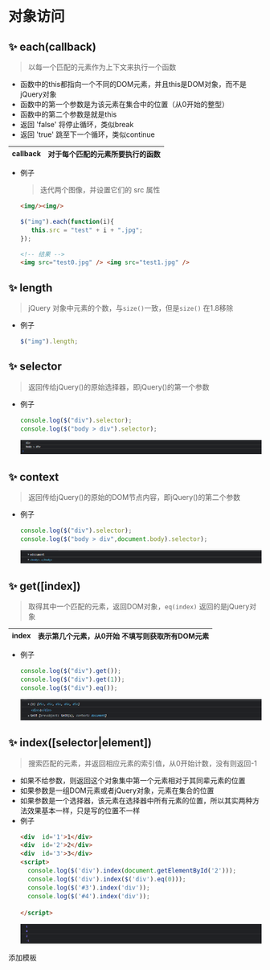 # 对象访问

## ✨ each(callback)

> 以每一个匹配的元素作为上下文来执行一个函数

-   函数中的this都指向一个不同的DOM元素，并且this是DOM对象，而不是jQuery对象
-   函数中的第一个参数是为该元素在集合中的位置（从0开始的整型）
-   函数中的第二个参数是就是this
-   &#x20;返回 'false' 将停止循环，类似break
-   返回 'true' 跳至下一个循环，类似continue

| callback | 对于每个匹配的元素所要执行的函数 |
| -------- | ---------------- |

-   例子
    > 迭代两个图像，并设置它们的 src 属性
    ```html
    <img/><img/>
    ```
    ```javascript
    $("img").each(function(i){
       this.src = "test" + i + ".jpg";
    });
    ```
    ```html
    <!-- 结果 -->
    <img src="test0.jpg" /> <img src="test1.jpg" />

    ```

## ✨ length

> jQuery 对象中元素的个数，与`size()`一致，但是`size()` 在1.8移除

-   例子
    ```javascript
    $("img").length; 
    ```

## ✨ selector

> 返回传给jQuery()的原始选择器，即jQuery()的第一个参数

-   例子
    ```javascript
    console.log($("div").selector);   
    console.log($("body > div").selector);
    ```
    ![](file/image_qWviDHpVGE.png)

## ✨ context

> 返回传给jQuery()的原始的DOM节点内容，即jQuery()的第二个参数

-   例子
    ```javascript
    console.log($("div").selector);   
    console.log($("body > div",document.body).selector);
    ```
    ![](file/image_cqKupgcDnv.png)

## ✨ get(\[index])

> 取得其中一个匹配的元素，返回DOM对象，`eq(index)` 返回的是jQuery对象

| index | 表示第几个元素，从0开始&#xA;不填写则获取所有DOM元素 |
| ----- | ------------------------------ |

-   例子
    ```javascript
    console.log($("div").get());   
    console.log($("div").get(1));   
    console.log($("div").eq());  
    ```
    ![](file/image_sc33voJlr0.png)

## ✨ index(\[selector|element])

> 搜索匹配的元素，并返回相应元素的索引值，从0开始计数，没有则返回-1

-   如果不给参数，则返回这个对象集中第一个元素相对于其同辈元素的位置
-   如果参数是一组DOM元素或者jQuery对象，元素在集合的位置
-   如果参数是一个选择器，该元素在选择器中所有元素的位置，所以其实两种方法效果基本一样，只是写的位置不一样
-   例子
    ```html
    <div  id='1'>1</div>
    <div  id='2'>2</div>
    <div  id='3'>3</div>
    <script>
      console.log($('div').index(document.getElementById('2')));
      console.log($('div').index($('div').eq(0)));
      console.log($('#3').index('div'));
      console.log($('#4').index('div'));
      
    </script>
    ```
    ![](file/image_BQpScV52sC.png)

添加模板
